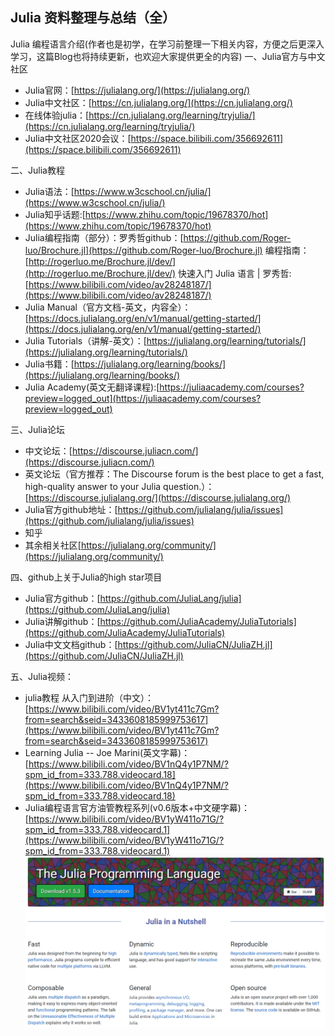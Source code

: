 ## Julia 资料整理与总结（全）
Julia 编程语言介绍(作者也是初学，在学习前整理一下相关内容，方便之后更深入学习，这篇Blog也将持续更新，也欢迎大家提供更全的内容)
一、Julia官方与中文社区
* Julia官网：[https://julialang.org/](https://julialang.org/)
* Julia中文社区：[https://cn.julialang.org/](https://cn.julialang.org/)
* 在线体验julia：[https://cn.julialang.org/learning/tryjulia/](https://cn.julialang.org/learning/tryjulia/)
* Julia中文社区2020会议：[https://space.bilibili.com/356692611](https://space.bilibili.com/356692611)

二、Julia教程
* Julia语法：[https://www.w3cschool.cn/julia/](https://www.w3cschool.cn/julia/)
* Julia知乎话题:[https://www.zhihu.com/topic/19678370/hot](https://www.zhihu.com/topic/19678370/hot)
* Julia编程指南（部分）：罗秀哲github：[https://github.com/Roger-luo/Brochure.jl](https://github.com/Roger-luo/Brochure.jl)
编程指南：[http://rogerluo.me/Brochure.jl/dev/](http://rogerluo.me/Brochure.jl/dev/)
快速入门 Julia 语言 | 罗秀哲:[https://www.bilibili.com/video/av28248187/](https://www.bilibili.com/video/av28248187/)
* Julia Manual（官方文档-英文，内容全）：[https://docs.julialang.org/en/v1/manual/getting-started/](https://docs.julialang.org/en/v1/manual/getting-started/)
* Julia Tutorials（讲解-英文）：[https://julialang.org/learning/tutorials/](https://julialang.org/learning/tutorials/)
* Julia书籍：[https://julialang.org/learning/books/](https://julialang.org/learning/books/)
* Julia Academy(英文无翻译课程):[https://juliaacademy.com/courses?preview=logged_out](https://juliaacademy.com/courses?preview=logged_out)

三、Julia论坛
* 中文论坛：[https://discourse.juliacn.com/](https://discourse.juliacn.com/)
* 英文论坛（官方推荐：The Discourse forum is the best place to get a fast, high-quality answer to your Julia question.）：[https://discourse.julialang.org/](https://discourse.julialang.org/)
* Julia官方github地址：[https://github.com/julialang/julia/issues](https://github.com/julialang/julia/issues)
* 知乎
* 其余相关社区[https://julialang.org/community/](https://julialang.org/community/)

四、github上关于Julia的high star项目
* Julia官方github：[https://github.com/JuliaLang/julia](https://github.com/JuliaLang/julia)
* Julia讲解github：[https://github.com/JuliaAcademy/JuliaTutorials](https://github.com/JuliaAcademy/JuliaTutorials)
* Julia中文文档github：[https://github.com/JuliaCN/JuliaZH.jl](https://github.com/JuliaCN/JuliaZH.jl)

五、Julia视频：
* julia教程 从入门到进阶（中文）：[https://www.bilibili.com/video/BV1yt411c7Gm?from=search&seid=3433608185999753617](https://www.bilibili.com/video/BV1yt411c7Gm?from=search&seid=3433608185999753617)
* Learning Julia -- Joe Marini(英文字幕)：[https://www.bilibili.com/video/BV1nQ4y1P7NM/?spm_id_from=333.788.videocard.18](https://www.bilibili.com/video/BV1nQ4y1P7NM/?spm_id_from=333.788.videocard.18)
* Julia编程语言官方油管教程系列(v0.6版本+中文硬字幕)：[https://www.bilibili.com/video/BV1yW411o71G/?spm_id_from=333.788.videocard.1](https://www.bilibili.com/video/BV1yW411o71G/?spm_id_from=333.788.videocard.1)
![Julia](julia%E5%9F%BA%E7%A1%80_md_files/image.png?v=1&type=image)
